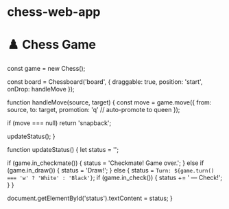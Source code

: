 # chess-web-app
<!DOCTYPE html>
<html lang="en">
<head>
  <meta charset="UTF-8">
  <title>Chess Game</title>
  <link rel="stylesheet" href="style.css">
  <link rel="stylesheet" href="https://unpkg.com/chessboardjs@1.0.0/dist/chessboard-1.0.0.min.css">
</head>
<body>
  <h1>♟️ Chess Game</h1>
  <div id="board" style="width: 400px"></div>
  <p id="status"></p>
  <script src="https://cdnjs.cloudflare.com/ajax/libs/chess.js/0.10.3/chess.min.js"></script>
  <script src="https://unpkg.com/chessboardjs@1.0.0/dist/chessboard-1.0.0.min.js"></script>
  <script src="script.js"></script>
</body>
</html>
const game = new Chess();

const board = Chessboard('board', {
  draggable: true,
  position: 'start',
  onDrop: handleMove
});

function handleMove(source, target) {
  const move = game.move({
    from: source,
    to: target,
    promotion: 'q' // auto-promote to queen
  });

  if (move === null) return 'snapback';

  updateStatus();
}

function updateStatus() {
  let status = '';

  if (game.in_checkmate()) {
    status = 'Checkmate! Game over.';
  } else if (game.in_draw()) {
    status = 'Draw!';
  } else {
    status = `Turn: ${game.turn() === 'w' ? 'White' : 'Black'}`;
    if (game.in_check()) {
      status += ' — Check!';
    }
  }

  document.getElementById('status').textContent = status;
}
